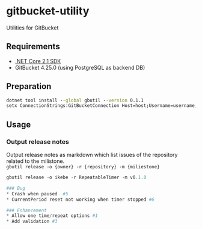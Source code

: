 # gitbucket-utility
Utilities for GitBucket

## Requirements
* [.NET Core 2.1 SDK](https://www.microsoft.com/net/download/windows)
* GitBucket 4.25.0 (using PostgreSQL as backend DB)

## Preparation
```cmd
dotnet tool install --global gbutil --version 0.1.1
setx ConnectionStrings:GitBucketConnection Host=host;Username=username;Password=password;Database=gitbucket
```

## Usage
### Output release notes
Output release notes as markdown which list issues of the repository related to the milistone.  
`gbutil release -o {owner} -r {repository} -m {miliestone}`

```powershell
gbutil release -o ikebe -r RepeatableTimer -m v0.1.0

### Bug
* Crash when paused  #5
* CurrentPeriod reset not working when timer stopped #6

### Enhancement
* Allow one time/repeat options #1
* Add validation #3
```